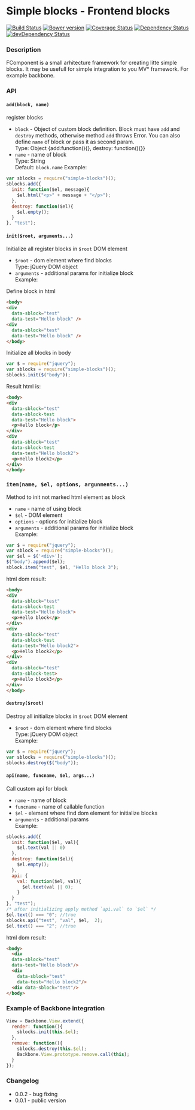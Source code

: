 Simple blocks - Frontend blocks
==========
[![Build Status](https://travis-ci.org/lexich/simple-blocks.svg)](https://travis-ci.org/lexich/simple-blocks)
[![Bower version](https://badge.fury.io/bo/simple-blocks.svg)](http://badge.fury.io/bo/simple-blocks)
[![Coverage Status](https://coveralls.io/repos/lexich/simple-blocks/badge.png?branch=master)](https://coveralls.io/r/lexich/simple-blocks?branch=master)
[![Dependency Status](https://david-dm.org/lexich/simple-blocks.svg)](https://david-dm.org/lexich/simple-blocks)
[![devDependency Status](https://david-dm.org/lexich/simple-blocks/dev-status.svg)](https://david-dm.org/lexich/simple-blocks#info=devDependencies)
### Description
FComponent is a small arhitecture framework for creating litte
simple blocks. It may be usefull for simple integration to you
MV* framework. For example backbone.

### API
#### `add(block, name)`  
register blocks  

- `block` - Object of custom block definition. 
            Block must have `add` and `destroy` methods,
            otherwise method `add` throws Error. You can also
            define `name` of block or pass it as second 
            param.  
Type: Object {add:function(){}, destroy: function(){}}  
- `name` - name of block  
Type: String  
Default: `block.name` 
Example:  
```javascript
var sblocks = require("simple-blocks")();
sblocks.add({
  init: function($el, message){
    $el.html("<p>" + message + "</p>");
  },
  destroy: function($el){
    $el.empty();
  }
}, "test");
```

#### `init($root, arguments...)`  
Initialize all register blocks in `$root` DOM element  
- `$root` - dom element where find blocks  
Type: jQuery DOM object  
- `arguments` - additional params for initialize block  
Example:

Define block in html
```html
<body>
<div 
  data-sblock="test" 
  data-test="Hello block" />
<div 
  data-sblock="test" 
  data-test="Hello block" />
</body>
```

Initialize all blocks in body
```javascript
var $ = require("jquery");
var sblocks = require("simple-blocks")();
sblocks.init($("body"));
```

Result html is:
```html
<body>
<div 
  data-sblock="test" 
  data-sblock-test
  data-test="Hello block">
  <p>Hello block</p>
</div>
<div 
  data-sblock="test" 
  data-sblock-test
  data-test="Hello block2">
  <p>Hello block2</p>
</div>
</body>
```

### `item(name, $el, options, argunments...)`  
Method to init not marked html element as block  
- `name` - name of using block  
- `$el` - DOM element  
- `options` - options for initialize block
- `arguments` - additional params for initialize block  
Example:  

```javascript
var $ = require("jquery");
var sblock = require("simple-blocks")();
var $el = $('<div>');
$("body").append($el);
sblock.item("test", $el, "Hello block 3");
```

html dom result:
```html
<body>
<div 
  data-sblock="test" 
  data-sblock-test
  data-test="Hello block">
  <p>Hello block</p>
</div>
<div 
  data-sblock="test" 
  data-sblock-test
  data-test="Hello block2">
  <p>Hello block2</p>
</div>
<div 
  data-sblock="test" 
  data-sblock-test>
  <p>Hello block3</p>
</div>
</body>
```

#### `destroy($root)`
Destroy all initialize blocks in `$root` DOM element
- `$root` - dom element where find blocks  
Type: jQuery DOM object  
Example:  
```javascript
var $ = require("jquery");
var sblocks = require("simple-blocks")();
sblocks.destroy($("body"));
```

#### `api(name, funcname, $el, args...)`  
Call custom api for block
- `name` - name of block  
- `funcname` - name of callable function  
- `$el` - element where find dom element for initialize blocks  
- `arguments` - additional params  
Example:
```javascript
sblocks.add({
  init: function($el, val){
    $el.text(val || 0)
  },
  destroy: function($el){
    $el.empty();
  },
  api: {
    val: function($el, val){
      $el.text(val || 0);
    }
  }
}, "test");
/* after initializing apply method `api.val` to `$el` */
$el.text() === "0"; //true
sblocks.api("test", "val", $el,  2);
$el.text() === "2"; //true
```  

html dom result:
```html
<body>
  <div 
  data-sblock="test" 
  data-test="Hello block"/>
  <div 
    data-sblock="test" 
    data-test="Hello block2"/>
  <div data-sblock="test"/>
</body>
```

### Example of Backbone integration
```javascript
View = Backbone.View.extend({
  render: function(){
    sblocks.init(this.$el);
  },
  remove: function(){
    sblocks.destroy(this.$el);
    Backbone.View.prototype.remove.call(this);
  }
});
```
### Cbangelog
- 0.0.2 - bug fixing
- 0.0.1 - public version
